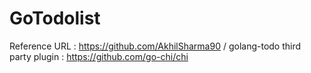 # GoTodolist
Reference URL : https://github.com/AkhilSharma90
/
golang-todo
third party plugin : https://github.com/go-chi/chi
